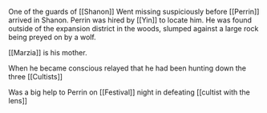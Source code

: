 One of the guards of [[Shanon]]
Went missing suspiciously  before [[Perrin]] arrived in Shanon. Perrin was hired by [[Yin]] to locate him. He was found outside of the expansion district in the woods, slumped against a large rock being preyed on by a wolf. 

[[Marzia]] is his mother.

When he became conscious relayed that he had been hunting down the three [[Cultists]] 

Was a big help to Perrin on [[Festival]] night in defeating [[cultist with the lens]]